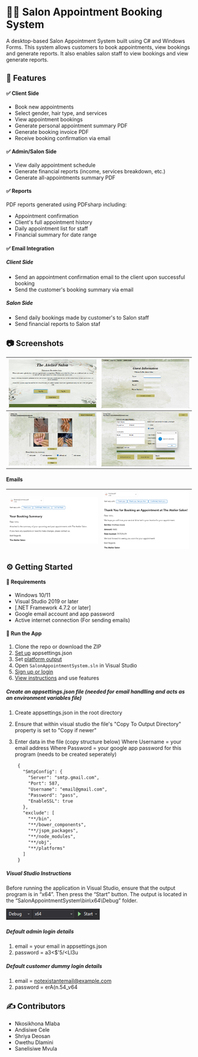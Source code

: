 # 💇‍♀️ Salon Appointment Booking System

A desktop-based Salon Appointment System built using C# and Windows Forms. This system allows customers to book appointments, view bookings and generate reports. It also enables salon staff to view bookings and view generate reports.


## 📌 Features

#### ✅ Client Side
- Book new appointments
- Select gender, hair type, and services
- View appointment bookings
- Generate personal appointment summary PDF
- Generate booking invoice PDF
- Receive booking confirmation via email

#### ✅ Admin/Salon Side
- View daily appointment schedule
- Generate financial reports (income, services breakdown, etc.)
- Generate all-appointments summary PDF

#### ✅ Reports
PDF reports generated using PDFsharp including:
- Appointment confirmation
- Client's full appointment history
- Daily appointment list for staff
- Financial summary for date range

#### ✅ Email Integration
##### Client Side
- Send an appointment confirmation email to the client upon successful booking
- Send the customer's booking summary via email

##### Salon Side
- Send daily bookings made by customer's to Salon staff
- Send financial reports to Salon staf


## 📷 Screenshots
| ![Demo](Screenshots/welcome.png) | ![Demo](Screenshots/guest.png) |
|-------------------------------|-------------------------------|
| ![Demo](Screenshots/nailappointment.png) | ![Demo](Screenshots/payment.png) |

#### Emails
| ![Demo](Screenshots/bookingsummary.png) | ![Demo](Screenshots/invoice.png) |
|-------------------------------|-------------------------------|


## ⚙️ Getting Started
#### 🧱 Requirements
- Windows 10/11
- Visual Studio 2019 or later
- [.NET Framework 4.7.2 or later]
- Google email account and app password
- Active internet connection (For sending emails)

#### 🚀 Run the App
1. Clone the repo or download the ZIP
2. [Set up](#create-an-appsettingsjson-file-needed-for-email-handlling-and-acts-as-an-environment-variables-file) appsettings.json
3. Set [platform output](#visual-studio-instructions)
4. Open `SalonAppointmentSystem.sln` in Visual Studio
6. [Sign up or login](#default-admin-login-details)
7. [View instructions](Instructions/Github_version_salon_appointment_system.pdf) and use features 


##### Create an appsettings.json file (needed for email handlling and acts as an environment variables file)
1. Create appsettings.json in the root directory
2. Ensure that within visual studio the file's "Copy To Output Directory" property is set to "Copy if newer"
3. Enter data in the file (copy structure below)
Where Username = your email address
Where Password = your google app password for this program (needs to be created seperately)

        {
          "SmtpConfig": {
            "Server": "smtp.gmail.com",
            "Port": 587,
            "Username": "email@gmail.com",
            "Password": "pass",
            "EnableSSL": true
          },
          "exclude": [
            "**/bin",
            "**/bower_components",
            "**/jspm_packages",
            "**/node_modules",
            "**/obj",
            "**/platforms"
          ]
        }

##### Visual Studio Instructions
Before running the application in Visual Studio, ensure that the output program is in “x64”. Then press the “Start” button. The output is located in the “SalonAppointmentSystem\bin\x64\Debug” folder.

![View](Screenshots/visualstudio.png)


##### Default admin login details
1. email = your email in appsettings.json
2. password = a3<$'5/<Ll3u

##### Default customer dummy login details
1. email = notexistantemail@example.com
2. password = erA(n.54_v64


## ✍️ Contributors

- Nkosikhona Mlaba
- Andisiwe Cele
- Shriya Deosan
- Owethu Dlamini
- Sanelisiwe Mvula